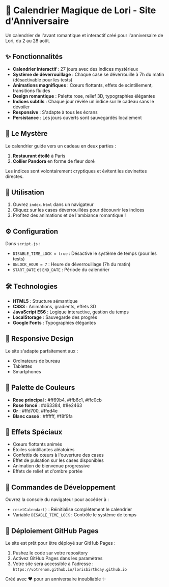 # 💖 Calendrier Magique de Lori - Site d'Anniversaire

Un calendrier de l'avant romantique et interactif créé pour l'anniversaire de Lori, du 2 au 28 août.

## ✨ Fonctionnalités

- **Calendrier interactif** : 27 jours avec des indices mystérieux
- **Système de déverrouillage** : Chaque case se déverrouille à 7h du matin (désactivable pour les tests)
- **Animations magnifiques** : Cœurs flottants, effets de scintillement, transitions fluides
- **Design romantique** : Palette rose, relief 3D, typographies élégantes
- **Indices subtils** : Chaque jour révèle un indice sur le cadeau sans le dévoiler
- **Responsive** : S'adapte à tous les écrans
- **Persistance** : Les jours ouverts sont sauvegardés localement

## 🎁 Le Mystère

Le calendrier guide vers un cadeau en deux parties :
1. **Restaurant étoilé** à Paris
2. **Collier Pandora** en forme de fleur doré

Les indices sont volontairement cryptiques et évitent les devinettes directes.

## 🚀 Utilisation

1. Ouvrez `index.html` dans un navigateur
2. Cliquez sur les cases déverrouillées pour découvrir les indices
3. Profitez des animations et de l'ambiance romantique !

## ⚙️ Configuration

Dans `script.js` :
- `DISABLE_TIME_LOCK = true` : Désactive le système de temps (pour les tests)
- `UNLOCK_HOUR = 7` : Heure de déverrouillage (7h du matin)
- `START_DATE` et `END_DATE` : Période du calendrier

## 🛠️ Technologies

- **HTML5** : Structure sémantique
- **CSS3** : Animations, gradients, effets 3D
- **JavaScript ES6** : Logique interactive, gestion du temps
- **LocalStorage** : Sauvegarde des progrès
- **Google Fonts** : Typographies élégantes

## 📱 Responsive Design

Le site s'adapte parfaitement aux :
- Ordinateurs de bureau
- Tablettes
- Smartphones

## 🎨 Palette de Couleurs

- **Rose principal** : #ff69b4, #ffb6c1, #ffc0cb
- **Rose foncé** : #d63384, #8e2463
- **Or** : #ffd700, #ffed4e
- **Blanc cassé** : #ffffff, #f8f9fa

## 💝 Effets Spéciaux

- Cœurs flottants animés
- Étoiles scintillantes aléatoires
- Confettis de cœurs à l'ouverture des cases
- Effet de pulsation sur les cases disponibles
- Animation de bienvenue progressive
- Effets de relief et d'ombre portée

## 🔧 Commandes de Développement

Ouvrez la console du navigateur pour accéder à :
- `resetCalendar()` : Réinitialise complètement le calendrier
- Variable `DISABLE_TIME_LOCK` : Contrôle le système de temps

## 🌟 Déploiement GitHub Pages

Le site est prêt pour être déployé sur GitHub Pages :
1. Pushez le code sur votre repository
2. Activez GitHub Pages dans les paramètres
3. Votre site sera accessible à l'adresse : `https://votrenom.github.io/lorisbirthday.github.io`

Créé avec ❤️ pour un anniversaire inoubliable ✨
